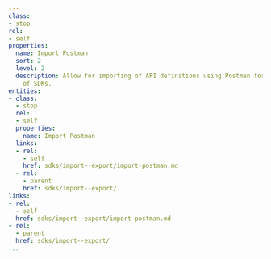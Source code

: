 ```yaml
---
class:
- stop
rel:
- self
properties:
  name: Import Postman
  sort: 2
  level: 2
  description: Allow for importing of API definitions using Postman format, for generation
    of SDKs.
entities:
- class:
  - stop
  rel:
  - self
  properties:
    name: Import Postman
  links:
  - rel:
    - self
    href: sdks/import--export/import-postman.md
  - rel:
    - parent
    href: sdks/import--export/
links:
- rel:
  - self
  href: sdks/import--export/import-postman.md
- rel:
  - parent
  href: sdks/import--export/
...
```

